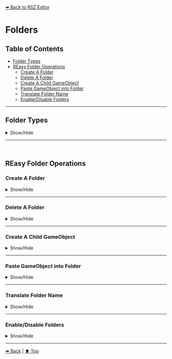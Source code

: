 [⬅️ Back to RSZ Editor](./RSZ-Editor.md)

# Folders

## Table of Contents

- [Folder Types](#folder-types)
- [REasy Folder Operations](#reasy-folder-operations)
  - [Create A Folder](#create-a-folder)
  - [Delete A Folder](#delete-a-folder)
  - [Create A Child GameObject](#create-a-child-gameobject)
  - [Paste GameObject into Folder](#paste-gameobject-into-folder)
  - [Translate Folder Name](#translate-folder-name)
  - [Enable/Disable Folders](#enabledisable-folders)

---

## Folder Types

<details>
<summary>Show/Hide</summary>

<br>

In RSZ files, Folders may:

- Be empty. 

    <img src="../../media/empty_folder.png" alt="Empty folder" width="300"/>

    <br>
- Reference an external .scn file. 

    <img src="../../media/folder_external_reference.png" alt="External Reference folder" height="190"/>

    <br>

- Contain other Folders/GameObjects.

    <img src="../../media/populated_folder.png" alt="Populated folder" height="160"/>

</details>

---

<br>

## REasy Folder Operations

### Create A Folder

<details>
<summary>Show/Hide</summary>

<br>


You can create a Folder either:

- By right-clicking the main "Folders" node and creating a normal Folder:

    <img src="../../media/create_folder_from_root.png" alt="Create folder" />

<br>

- By right-clicking any Folder and creating a sub-Folder:

    <img src="../../media/create_subfolder.png" alt="Create sub-folder" />
    
<br>
</details>

---

### Delete A Folder

<details>
<summary>Show/Hide</summary>

<br>


<br>

When deleting a Folder, all of its children will be deleted (nested sub-Folders and GameObjects). 

Right click the Folder then choose **Delete Folder**:

<img src="../../media/create_subfolder.png" alt="Create sub-folder" />
    
</details>

---

### Create A Child GameObject

<details>
<summary>Show/Hide</summary>

<br>


<br>

To create a GameObject under a Folder, first right click the Folder and choose **Create GameObject**:

<img src="../../media/folder_create_gameobject_1.png" alt="Create GameObject in Folder 1" />

<br>

Then choose a name for the new GameObject, and click **OK**:

<img src="../../media/folder_create_gameobject_2.png" alt="Create GameObject in Folder 2" />

<br>

You will see the new GameObject in the **children** node of your Folder:

<img src="../../media/folder_create_gameobject_3.png" alt="Create GameObject in Folder 3" />

<br>
</details>

--- 

### Paste GameObject into Folder

<details>
<summary>Show/Hide</summary>

<br>


If you have previously copied a GameObject, you can paste it as a child in your Folder.
It will then appear in the **children** node.

<br>
</details>

---

### Translate Folder Name

<details>
<summary>Show/Hide</summary>

<br>


You can translate names of Folders (make sure to choose your preferred language in **File**>**Settings**).

First, right click the Folder and choose **Translate Name**:

<img src="../../media/translate_folder_1.png" alt="Create GameObject in Folder 3" />

<br>

You will then see the name in your chosen language (English here):

<img src="../../media/translate_folder_2.png" alt="Create GameObject in Folder 3" />

<br>
</details>

---

### Enable/Disable Folders

<details>
<summary>Show/Hide</summary>

<br>


There are usually 3 toggles (**Update**, **Draw** and **Standby**).

When a Folder is disabled, it will not be used and none of its children will be active.

Make sure to have all three toggles enabled if you want a folder to be active:

<img src="../../media/folder_toggle.png" alt="Create GameObject in Folder 3" height="220"/>
</details>


---

[⬅️ Back](RSZ-Editor.md) | [⬆️ Top](#folders)

